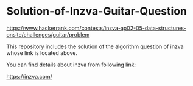 # Solution-of-Inzva-Guitar-Question
https://www.hackerrank.com/contests/inzva-ap02-05-data-structures-onsite/challenges/guitar/problem

This repository includes the solution of the algorithm question of inzva whose link is located above.

You can find details about inzva from following link:

https://inzva.com/
